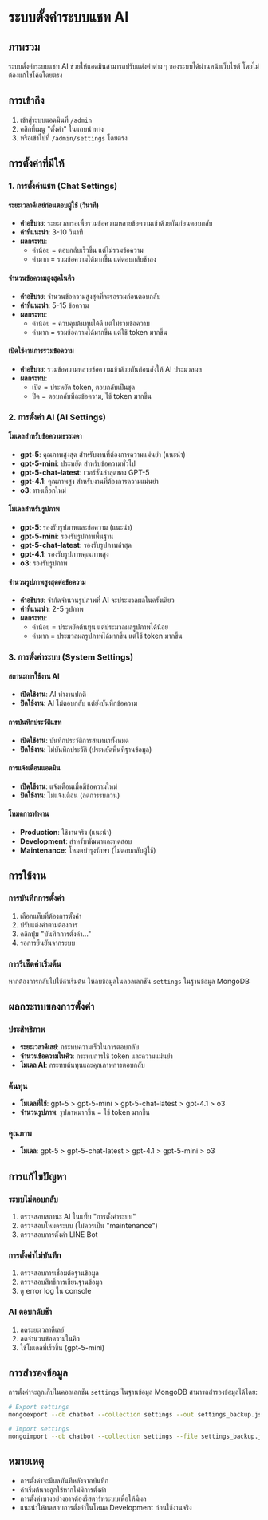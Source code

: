# ระบบตั้งค่าระบบแชท AI

## ภาพรวม

ระบบตั้งค่าระบบแชท AI ช่วยให้แอดมินสามารถปรับแต่งค่าต่าง ๆ ของระบบได้ผ่านหน้าเว็บไซต์ โดยไม่ต้องแก้ไขโค้ดโดยตรง

## การเข้าถึง

1. เข้าสู่ระบบแอดมินที่ `/admin`
2. คลิกที่เมนู "ตั้งค่า" ในแถบนำทาง
3. หรือเข้าไปที่ `/admin/settings` โดยตรง

## การตั้งค่าที่มีให้

### 1. การตั้งค่าแชท (Chat Settings)

#### ระยะเวลาดีเลย์ก่อนตอบผู้ใช้ (วินาที)
- **คำอธิบาย**: ระยะเวลารอเพื่อรวมข้อความหลายข้อความเข้าด้วยกันก่อนตอบกลับ
- **ค่าที่แนะนำ**: 3-10 วินาที
- **ผลกระทบ**: 
  - ค่าน้อย = ตอบกลับเร็วขึ้น แต่ไม่รวมข้อความ
  - ค่ามาก = รวมข้อความได้มากขึ้น แต่ตอบกลับช้าลง

#### จำนวนข้อความสูงสุดในคิว
- **คำอธิบาย**: จำนวนข้อความสูงสุดที่จะรอรวมก่อนตอบกลับ
- **ค่าที่แนะนำ**: 5-15 ข้อความ
- **ผลกระทบ**: 
  - ค่าน้อย = ควบคุมต้นทุนได้ดี แต่ไม่รวมข้อความ
  - ค่ามาก = รวมข้อความได้มากขึ้น แต่ใช้ token มากขึ้น

#### เปิดใช้งานการรวมข้อความ
- **คำอธิบาย**: รวมข้อความหลายข้อความเข้าด้วยกันก่อนส่งให้ AI ประมวลผล
- **ผลกระทบ**: 
  - เปิด = ประหยัด token, ตอบกลับเป็นชุด
  - ปิด = ตอบกลับทีละข้อความ, ใช้ token มากขึ้น

### 2. การตั้งค่า AI (AI Settings)

#### โมเดลสำหรับข้อความธรรมดา
- **gpt-5**: คุณภาพสูงสุด สำหรับงานที่ต้องการความแม่นยำ (แนะนำ)
- **gpt-5-mini**: ประหยัด สำหรับข้อความทั่วไป
- **gpt-5-chat-latest**: เวอร์ชันล่าสุดของ GPT-5
- **gpt-4.1**: คุณภาพสูง สำหรับงานที่ต้องการความแม่นยำ
- **o3**: ทางเลือกใหม่

#### โมเดลสำหรับรูปภาพ
- **gpt-5**: รองรับรูปภาพและข้อความ (แนะนำ)
- **gpt-5-mini**: รองรับรูปภาพพื้นฐาน
- **gpt-5-chat-latest**: รองรับรูปภาพล่าสุด
- **gpt-4.1**: รองรับรูปภาพคุณภาพสูง
- **o3**: รองรับรูปภาพ



#### จำนวนรูปภาพสูงสุดต่อข้อความ
- **คำอธิบาย**: จำกัดจำนวนรูปภาพที่ AI จะประมวลผลในครั้งเดียว
- **ค่าที่แนะนำ**: 2-5 รูปภาพ
- **ผลกระทบ**: 
  - ค่าน้อย = ประหยัดต้นทุน แต่ประมวลผลรูปภาพได้น้อย
  - ค่ามาก = ประมวลผลรูปภาพได้มากขึ้น แต่ใช้ token มากขึ้น

### 3. การตั้งค่าระบบ (System Settings)

#### สถานะการใช้งาน AI
- **เปิดใช้งาน**: AI ทำงานปกติ
- **ปิดใช้งาน**: AI ไม่ตอบกลับ แต่ยังบันทึกข้อความ

#### การบันทึกประวัติแชท
- **เปิดใช้งาน**: บันทึกประวัติการสนทนาทั้งหมด
- **ปิดใช้งาน**: ไม่บันทึกประวัติ (ประหยัดพื้นที่ฐานข้อมูล)

#### การแจ้งเตือนแอดมิน
- **เปิดใช้งาน**: แจ้งเตือนเมื่อมีข้อความใหม่
- **ปิดใช้งาน**: ไม่แจ้งเตือน (ลดการรบกวน)

#### โหมดการทำงาน
- **Production**: ใช้งานจริง (แนะนำ)
- **Development**: สำหรับพัฒนาและทดสอบ
- **Maintenance**: โหมดบำรุงรักษา (ไม่ตอบกลับผู้ใช้)

## การใช้งาน

### การบันทึกการตั้งค่า
1. เลือกแท็บที่ต้องการตั้งค่า
2. ปรับแต่งค่าตามต้องการ
3. คลิกปุ่ม "บันทึกการตั้งค่า..."
4. รอการยืนยันจากระบบ

### การรีเซ็ตค่าเริ่มต้น
หากต้องการกลับไปใช้ค่าเริ่มต้น ให้ลบข้อมูลในคอลเลกชัน `settings` ในฐานข้อมูล MongoDB

## ผลกระทบของการตั้งค่า

### ประสิทธิภาพ
- **ระยะเวลาดีเลย์**: กระทบความเร็วในการตอบกลับ
- **จำนวนข้อความในคิว**: กระทบการใช้ token และความแม่นยำ
- **โมเดล AI**: กระทบต้นทุนและคุณภาพการตอบกลับ

### ต้นทุน
- **โมเดลที่ใช้**: gpt-5 > gpt-5-mini > gpt-5-chat-latest > gpt-4.1 > o3
- **จำนวนรูปภาพ**: รูปภาพมากขึ้น = ใช้ token มากขึ้น


### คุณภาพ
- **โมเดล**: gpt-5 > gpt-5-chat-latest > gpt-4.1 > gpt-5-mini > o3


## การแก้ไขปัญหา

### ระบบไม่ตอบกลับ
1. ตรวจสอบสถานะ AI ในแท็บ "การตั้งค่าระบบ"
2. ตรวจสอบโหมดระบบ (ไม่ควรเป็น "maintenance")
3. ตรวจสอบการตั้งค่า LINE Bot

### การตั้งค่าไม่บันทึก
1. ตรวจสอบการเชื่อมต่อฐานข้อมูล
2. ตรวจสอบสิทธิ์การเขียนฐานข้อมูล
3. ดู error log ใน console

### AI ตอบกลับช้า
1. ลดระยะเวลาดีเลย์
2. ลดจำนวนข้อความในคิว
3. ใช้โมเดลที่เร็วขึ้น (gpt-5-mini)

## การสำรองข้อมูล

การตั้งค่าจะถูกเก็บในคอลเลกชัน `settings` ในฐานข้อมูล MongoDB สามารถสำรองข้อมูลได้โดย:

```bash
# Export settings
mongoexport --db chatbot --collection settings --out settings_backup.json

# Import settings
mongoimport --db chatbot --collection settings --file settings_backup.json
```

## หมายเหตุ

- การตั้งค่าจะมีผลทันทีหลังจากบันทึก
- ค่าเริ่มต้นจะถูกใช้หากไม่มีการตั้งค่า
- การตั้งค่าบางอย่างอาจต้องรีสตาร์ทระบบเพื่อให้มีผล
- แนะนำให้ทดสอบการตั้งค่าในโหมด Development ก่อนใช้งานจริง
